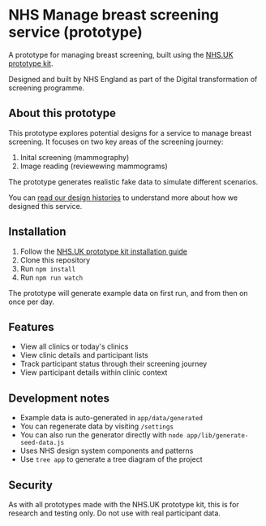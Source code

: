# NHS Manage breast screening service (prototype)

A prototype for managing breast screening, built using the [NHS.UK prototype kit](https://prototype-kit.service-manual.nhs.uk).

Designed and built by NHS England as part of the Digital transformation of screening programme.

## About this prototype

This prototype explores potential designs for a service to manage breast screening. It focuses on two key areas of the screening journey:

1. Inital screening (mammography)
2. Image reading (reviewewing mammograms)

The prototype generates realistic fake data to simulate different scenarios.

You can [read our design histories](https://design-history.prevention-services.nhs.uk/manage-breast-screening/) to understand more about how we designed this service.

## Installation

1. Follow the [NHS.UK prototype kit installation guide](https://prototype-kit.service-manual.nhs.uk/install/simple)
2. Clone this repository
3. Run `npm install`
4. Run `npm run watch`

The prototype will generate example data on first run, and from then on once per day.

## Features

- View all clinics or today's clinics
- View clinic details and participant lists
- Track participant status through their screening journey
- View participant details within clinic context

## Development notes

- Example data is auto-generated in `app/data/generated`
- You can regenerate data by visiting `/settings`
- You can also run the generator directly with `node app/lib/generate-seed-data.js`
- Uses NHS design system components and patterns
- Use `tree app` to generate a tree diagram of the project

## Security

As with all prototypes made with the NHS.UK prototype kit, this is for research and testing only. Do not use with real participant data.
